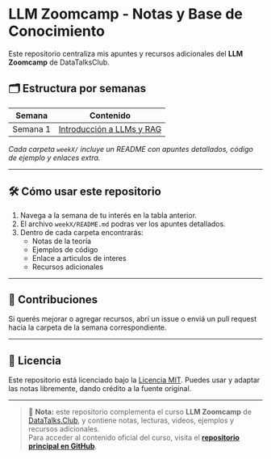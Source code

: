 # LLM Zoomcamp - Notas y Base de Conocimiento

Este repositorio centraliza mis apuntes y recursos adicionales del **LLM Zoomcamp** de DataTalksClub.

## 🗂️ Estructura por semanas

| Semana   | Contenido                             |
| -------- | -------------------------------       |
| Semana 1 | [Introducción a LLMs y RAG](./week1/) |


*Cada carpeta `weekX/` incluye un README con apuntes detallados, código de ejemplo y enlaces extra.*

---

## 🛠️ Cómo usar este repositorio

1. Navega a la semana de tu interés en la tabla anterior.
2. El archivo `weekX/README.md` podras ver los apuntes detallados.
3. Dentro de cada carpeta encontrarás:
   * Notas de la teoría
   * Ejemplos de código
   * Enlace a articulos de interes
   * Recursos adicionales

---

## 🤝 Contribuciones

Si querés mejorar o agregar recursos, abrí un issue o enviá un pull request hacia la carpeta de la semana correspondiente.

---

## 📝 Licencia

Este repositorio está licenciado bajo la [Licencia MIT](LICENSE). Puedes usar y adaptar las notas libremente, dando crédito a la fuente original.

---

> 📌 **Nota:** este repositorio complementa el curso **LLM Zoomcamp** de [DataTalks.Club](https://datatalks.club/), y contiene notas, lecturas, videos, ejemplos y recursos adicionales.  
> Para acceder al contenido oficial del curso, visita el [**repositorio principal en GitHub**](https://github.com/DataTalksClub/llm-zoomcamp).
